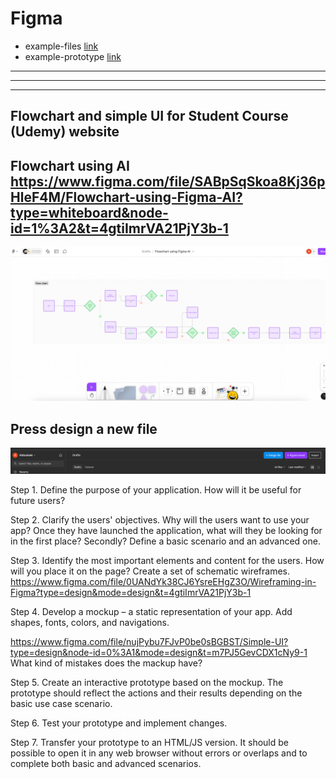 # Figma

- example-files [link](https://www.figma.com/design/ow9420v8Kc3hIlN2ySdlsa/prototype?node-id=0-1&p=f&t=cCeMBo0UJ785pZew-0)
- example-prototype [link](https://www.figma.com/proto/ow9420v8Kc3hIlN2ySdlsa/prototype?node-id=1-2&p=f&t=cCeMBo0UJ785pZew-0&scaling=scale-down&content-scaling=fixed&page-id=0%3A1&starting-point-node-id=1%3A2)





---
---
---


Flowchart and simple UI for Student Course (Udemy) website
---

Flowchart using AI
https://www.figma.com/file/SABpSqSkoa8Kj36pHleF4M/Flowchart-using-Figma-AI?type=whiteboard&node-id=1%3A2&t=4gtiImrVA21PjY3b-1
---
![img.png](img.png)


Press design a new file
---
![img_1.png](img_1.png)


Step 1. Define the purpose of your application. How will it be useful for future users?

Step 2. Clarify the users' objectives. Why will the users want to use your app? Once they have launched the application, what will they be looking for in the first place? Secondly? Define a basic scenario and an advanced one.

Step 3. Identify the most important elements and content for the users. How will you place it on the page?
Create a set of schematic wireframes.
https://www.figma.com/file/0UANdYk38CJ6YsreEHgZ3O/Wireframing-in-Figma?type=design&mode=design&t=4gtiImrVA21PjY3b-1

Step 4. Develop a mockup – a static representation of your app. Add shapes, fonts, colors, and navigations.

https://www.figma.com/file/nujPybu7FJvP0be0sBGBST/Simple-UI?type=design&node-id=0%3A1&mode=design&t=m7PJ5GevCDX1cNy9-1
What kind of mistakes does the mackup have?

Step 5. Create an interactive prototype based on the mockup. The prototype should reflect the actions and their results depending on the basic use case scenario.

Step 6. Test your prototype and implement changes.

Step 7. Transfer your prototype to an HTML/JS version. It should be possible to open it in any web browser without errors or overlaps and to complete both basic and advanced scenarios.



